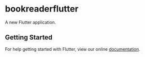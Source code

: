 # bookreaderflutter

A new Flutter application.

## Getting Started

For help getting started with Flutter, view our online
[documentation](https://flutter.io/).
